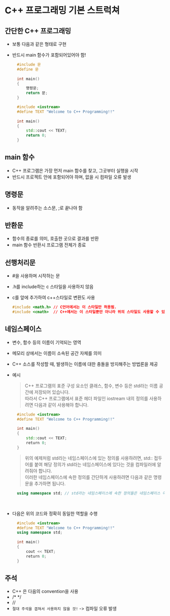 # C++ 프로그래밍 기본 스트럭쳐

## 간단한 C++ 프로그래밍

- 보통 다음과 같은 형태로 구현
- 반드시 main 함수가 포함되어있어야 함!

  ```c++
    #include 문
    #define 문
     
    int main()
    {
        명령문;
        return 문;
    }

  ```

  ```c++
    #include <iostream>
    #define TEXT "Welcome to C++ Programming!!"
     
    int main()
    {
        std::cout << TEXT;
        return 0;
    }

  ```

## main 함수

- C++ 프로그램은 가장 먼저 main 함수를 찾고, 그곳부터 실행을 시작
- 반드시 프로젝트 안에 포함되어야 하며, 없을 시 컴파일 오류 발생

## 명령문

- 동작을 알려주는 소스문, ;로 끝나야 함

## 반환문

- 함수의 종료를 의미, 호출한 곳으로 결과를 반환
- main 함수 반환시 프로그램 전체가 종료

## 선행처리문

- \#을 사용하며 시작하는 문
- .h를 include하는 c 스타일을 사용하지 않음
- c를 앞에 추가하여 c++스타일로 변환도 사용

  ```c++
  #include <math.h> // C언어에서는 이 스타일만 허용됨.
  #include <cmath>  // C++에서는 이 스타일뿐만 아니라 위의 스타일도 사용할 수 있음
  ```

## 네임스페이스

- 변수, 함수 등의 이름이 기억되는 영역
- 메모리 상에서는 이름이 소속된 공간 자체를 의미
- C++ 소스를 작성할 때, 발생하는 이름에 대한 충돌을 방지해주는 방법론을 제공
- 예시

  > C++ 프로그램의 표준 구성 요소인 클래스, 함수, 변수 등은 std라는 이름 공간에 저장되어 있습니다.  
  > 따라서 C++ 프로그램에서 표준 헤더 파일인 iostream 내의 정의를 사용하려면 다음과 같이 사용해야 합니다.

  ```C++
    #include <iostream>
    #define TEXT "Welcome to C++ Programming!!"
     
    int main()
    {
        std::cout << TEXT;
        return 0;
    }
  ```

  > 위의 예제처럼 std라는 네임스페이스에 있는 정의를 사용하려면, std:: 접두어를 붙여 해당 정의가 std라는 네임스페이스에 있다는 것을 컴파일러에 알려줘야 합니다.  
  > 이러한 네임스페이스에 속한 정의를 간단하게 사용하려면 다음과 같은 명령문을 추가하면 됩니다.

  ```c++
    using namespace std; // std라는 네임스페이스에 속한 정의들은 네임스페이스 이름을 붙이지 않아도 사용할 수 있음.
  ```

  <br>

- 다음은 위의 코드와 정확히 동일한 역할을 수행

  ```C++
    #include <iostream>
    #define TEXT "Welcome to C++ Programming!!"
    using namespace std;
     
    int main()
    {
        cout << TEXT;
        return 0;
    }
  ```

## 주석

- C++ 은 다음의 convention을 사용
- /\* \*/
- //
- `절대 주석을 겹쳐서 사용하지 않을 것!` -> 컴파일 오류 발생

